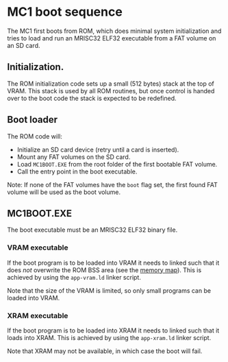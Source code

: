# MC1 boot sequence

The MC1 first boots from ROM, which does minimal system initialization and tries to load and run an MRISC32 ELF32 executable from a FAT volume on an SD card.

## Initialization.

The ROM initialization code sets up a small (512 bytes) stack at the top of VRAM. This stack is used by all ROM routines, but once control is handed over to the boot code the stack is expected to be redefined.

## Boot loader

The ROM code will:

* Initialize an SD card device (retry until a card is inserted).
* Mount any FAT volumes on the SD card.
* Load `MC1BOOT.EXE` from the root folder of the first bootable FAT volume.
* Call the entry point in the boot executable.

Note: If none of the FAT volumes have the `boot` flag set, the first found FAT volume will be used as the boot volume.

## MC1BOOT.EXE

The boot executable must be an MRISC32 ELF32 binary file.

### VRAM executable

If the boot program is to be loaded into VRAM it needs to linked such that it does *not* overwrite the ROM BSS area (see the [memory map](memory_map.md)). This is achieved by using the `app-vram.ld` linker script.

Note that the size of the VRAM is limited, so only small programs can be loaded into VRAM.

### XRAM executable

If the boot program is to be loaded into XRAM it needs to linked such that it loads into XRAM. This is achieved by using the `app-xram.ld` linker script.

Note that XRAM may not be available, in which case the boot will fail.
